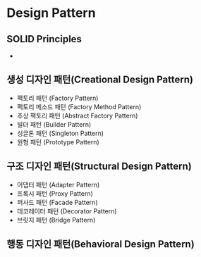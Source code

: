# Design Pattern
 
 ## SOLID Principles
  *
  
 ## 생성 디자인 패턴(Creational Design Pattern)
  * 팩토리 패턴 (Factory Pattern)
  * 팩토리 메소드 패턴 (Factory Method Pattern)
  * 추상 팩토리 패턴 (Abstract Factory Pattern)
  * 빌더 패턴 (Builder Pattern)
  * 싱글톤 패턴 (Singleton Pattern)
  * 원형 패턴 (Prototype Pattern)
 
 ## 구조 디자인 패턴(Structural Design Pattern)
  * 어댑터 패턴 (Adapter Pattern)
  * 프록시 패턴 (Proxy Pattern)
  * 퍼사드 패턴 (Facade Pattern)
  * 데코레이터 패턴 (Decorator Pattern)
  * 브릿지 패턴 (Bridge Pattern)
 
 ## 행동 디자인 패턴(Behavioral Design Pattern)
  
 
 

